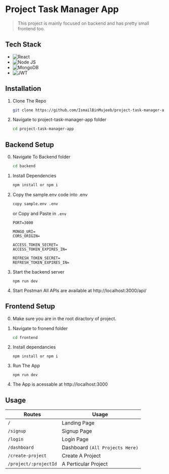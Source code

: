 # Project Task Manager App

> This project is mainly focused on backend and has pretty small frontend too.

## Tech Stack

- ![React](https://img.shields.io/badge/React-blue?logo=react&logoColor=white)
- ![Node JS](https://img.shields.io/badge/Node.JS-green?logo=node.js&logoColor=white)
- ![MongoDB](https://img.shields.io/badge/MongoDB-lightgreen?logo=mongodb&logoColor=black)
- ![JWT](https://img.shields.io/badge/JWT-red?logo=jsonwebtokens&logoColor=white)

## Installation

1. Clone The Repo
    ```bash
    git clone https://github.com/IsmailBinMujeeb/project-task-manager-app.git
    ```

2. Navigate to project-task-manager-app folder
    ```bash
    cd project-task-manager-app
    ```

## Backend Setup

0. Navigate To Backend folder
    ```bash
    cd backend
    ```

1. Install Dependencies
    ```bash
    npm install or npm i
    ```

2. Copy the sample.env code into .env
    ```bash
    copy sample.env .env
    ```
    or Copy and Paste in `.env`
    ```env
    PORT=3000

    MONGO_URI=
    CORS_ORIGIN=

    ACCESS_TOKEN_SECRET=
    ACCESS_TOKEN_EXPIRES_IN=

    REFRESH_TOKEN_SECRET=
    REFRESH_TOKEN_EXPIRES_IN=
    ```

3. Start the backend server
    ```
    npm run dev
    ```

4. Start Postman All APIs are available at http://localhost:3000/api/

## Frontend Setup

0. Make sure you are in the root diractory of project.

1. Navigate to fronend folder
    ```bash
    cd frontend
    ```

2. Install dependancies
    ```besh
    npm install or npm i
    ```

3. Run The App
    ```
    npm run dev
    ```

4. The App is acessable at http://localhost:3000

## Usage

| Routes | Usage |
|--------|-------|
|`/`|Landing Page|
|`/signup`|Signup Page|
|`/login`|Login Page|
|`/dashboard`|Dashboard `(All Projects Here)`|
|`/create-project`|Create A Project|
|`/project/:projectId`|A Perticular Project|